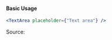 #### Basic Usage

```jsx
<TextArea placeholder={"Text area"} />
```

Source:

```js { "file": "./TextArea.js" }
```

